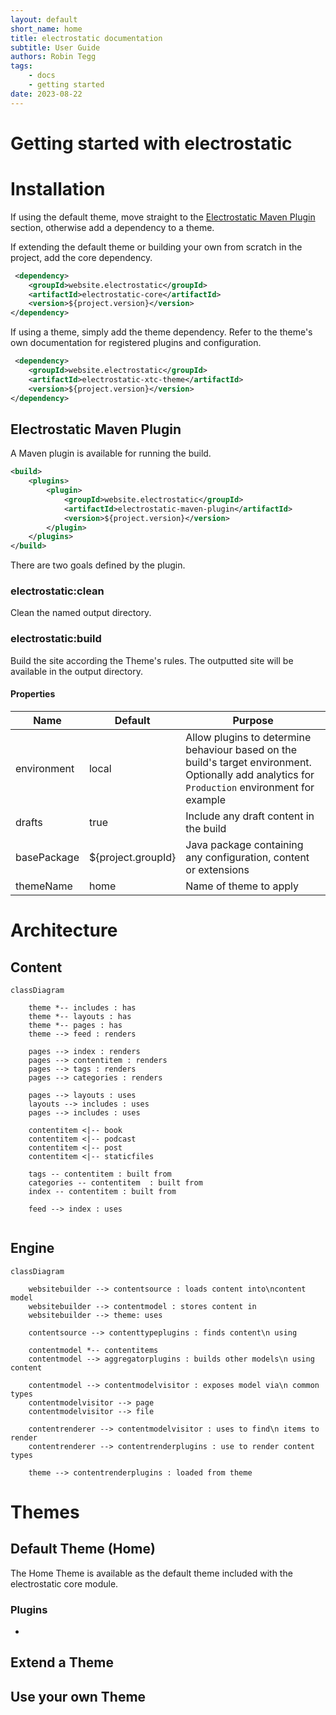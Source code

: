 ```yaml
---
layout: default
short_name: home
title: electrostatic documentation
subtitle: User Guide
authors: Robin Tegg
tags:
    - docs
    - getting started
date: 2023-08-22
---
```


# Getting started with electrostatic




# Installation

If using the default theme, move straight to the [Electrostatic Maven Plugin](#electrostatic-maven-plugin) section, otherwise add a dependency to a theme.

If extending the default theme or building your own from scratch in the project, add the core dependency.

```xml
 <dependency>
    <groupId>website.electrostatic</groupId>
    <artifactId>electrostatic-core</artifactId>
    <version>${project.version}</version>
</dependency>
```

If using a theme, simply add the theme dependency. Refer to the theme's own documentation for registered plugins and configuration.

```xml
 <dependency>
    <groupId>website.electrostatic</groupId>
    <artifactId>electrostatic-xtc-theme</artifactId>
    <version>${project.version}</version>
</dependency>
```

## Electrostatic Maven Plugin

A Maven plugin is available for running the build.

```xml
<build>
    <plugins>
        <plugin>
            <groupId>website.electrostatic</groupId>
            <artifactId>electrostatic-maven-plugin</artifactId>
            <version>${project.version}</version>
        </plugin>
    </plugins>
</build>
```

There are two goals defined by the plugin.

### electrostatic:clean

Clean the named output directory.

### electrostatic:build

Build the site according the Theme's rules. The outputted site will be available in the output directory.

#### Properties

| Name        | Default | Purpose                                                                                                                                         |
|-------------|---------|-------------------------------------------------------------------------------------------------------------------------------------------------|
| environment | local   | Allow plugins to determine behaviour based on the build's target environment. Optionally add analytics for `Production` environment for example |
| drafts | true | Include any draft content in the build                                                                                                          |
| basePackage | ${project.groupId} | Java package containing any configuration, content or extensions |
| themeName | home | Name of theme to apply |


# Architecture

## Content

```mermaid
classDiagram
    
    theme *-- includes : has
    theme *-- layouts : has
    theme *-- pages : has
    theme --> feed : renders

    pages --> index : renders
    pages --> contentitem : renders
    pages --> tags : renders
    pages --> categories : renders
    
    pages --> layouts : uses
    layouts --> includes : uses
    pages --> includes : uses
    
    contentitem <|-- book
    contentitem <|-- podcast
    contentitem <|-- post
    contentitem <|-- staticfiles
    
    tags -- contentitem : built from
    categories -- contentitem  : built from
    index -- contentitem : built from
    
    feed --> index : uses
    
```

## Engine

```mermaid
classDiagram
    
    websitebuilder --> contentsource : loads content into\ncontent model
    websitebuilder --> contentmodel : stores content in
    websitebuilder --> theme: uses

    contentsource --> contenttypeplugins : finds content\n using
    
    contentmodel *-- contentitems
    contentmodel --> aggregatorplugins : builds other models\n using content
    
    contentmodel --> contentmodelvisitor : exposes model via\n common types
    contentmodelvisitor --> page
    contentmodelvisitor --> file
    
    contentrenderer --> contentmodelvisitor : uses to find\n items to render
    contentrenderer --> contentrenderplugins : use to render content types
    
    theme --> contentrenderplugins : loaded from theme
```

# Themes

## Default Theme (Home)

The Home Theme is available as the default theme included with the electrostatic core module.

### Plugins

* 

## Extend a Theme

## Use your own Theme